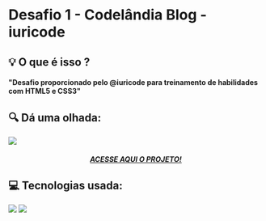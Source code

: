 # Desafio 1 - Codelândia Blog - iuricode
<h2> 💡 O que é isso ?</h2>
    <h4>"Desafio proporcionado pelo @iuricode para treinamento de habilidades com HTML5 e CSS3"</h4>
<div>
  <h2> 🔍 Dá uma olhada:</h2>
  <img src="https://cdn.discordapp.com/attachments/897262817776902168/917189554786676877/unknown.png" />
  <h5 align="center"><a href="https://codelandiablog.netlify.app/">ACESSE AQUI O PROJETO!</a> </h5>
</div>

<div>
  <h2> 💻 Tecnologias usada:</h2>
  <img src="https://img.shields.io/badge/HTML5-E34F26?style=for-the-badge&logo=html5&logoColor=white" />
  <img src="https://img.shields.io/badge/CSS3-1572B6?style=for-the-badge&logo=css3&logoColor=white" />
</div>
